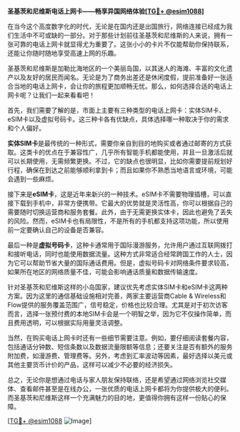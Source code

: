 **圣基茨和尼维斯电话上网卡——畅享异国网络体验[[TG💪+ @esim1088](https://t.me/s/esim1088)]**

在当今这个高度数字化的时代，无论是在国内还是出国旅行，网络连接已经成为我们生活中不可或缺的一部分。对于那些计划前往圣基茨和尼维斯的人来说，拥有一张可靠的电话上网卡就显得尤为重要了。这张小小的卡片不仅能帮助你保持联系，还能让你随时随地享受高速上网的乐趣。

圣基茨和尼维斯是加勒比海地区的一个美丽岛国，以其迷人的海滩、丰富的文化遗产以及友好的居民而闻名。无论是为了商务出差还是休闲度假，提前准备好一张适合当地的电话上网卡，会让你的旅程更加顺畅无忧。那么，如何选择合适的电话上网卡呢？让我们一起来看看吧！

首先，我们需要了解的是，市面上主要有三种类型的电话上网卡：实体SIM卡、eSIM卡以及虚拟号码卡。这三种卡各有优缺点，具体选择哪一种取决于你的需求和个人偏好。

**实体SIM卡**是最传统的一种形式，需要你亲自到目的地购买或者通过邮寄的方式获取。这类卡的优点在于兼容性广，几乎所有智能手机都能使用，并且一旦激活后就可以长期使用，无需频繁更换。不过，它的缺点也很明显，比如你需要提前规划好行程，确保在到达之前能够顺利拿到卡；而且如果你不熟悉当地语言或环境，可能会遇到一些麻烦。

接下来是**eSIM卡**，这是近年来新兴的一种技术。eSIM卡不需要物理插槽，可以直接下载到手机中，非常方便携带。它最大的优势就是灵活性高，你可以根据自己的需要随时切换运营商和服务套餐。此外，由于无需更换实体卡，因此也避免了丢失的风险。然而，eSIM卡也有局限性，不是所有的手机都支持这项功能，所以使用前一定要确认自己的设备是否兼容。

最后一种是**虚拟号码卡**，这种卡通常用于国际漫游服务，允许用户通过互联网拨打和接听电话，同时也能使用数据流量。这种方式非常适合经常跨国工作的人士，因为它可以帮助节省大量的国际通话费用。但是，虚拟号码卡对网络条件要求较高，如果所在地区的网络质量不佳，可能会影响通话质量和数据传输速度。

针对圣基茨和尼维斯这样的小岛国家，建议优先考虑实体SIM卡和eSIM卡这两种方案。因为这里的通信基础设施相对完善，两家主要运营商Cable & Wireless和Flow提供的服务覆盖范围广，信号稳定，价格也比较合理。尤其是对于初次访客而言，选择一张预付费的本地SIM卡会是一个明智之举，因为它不仅操作简单，而且费用透明，可以根据实际用量灵活调整。

当然，在购买电话上网卡时还有一些细节需要注意。例如，要仔细阅读套餐内容，包括通话分钟数、短信条数以及数据流量限额等信息；还要关注是否有额外的服务附加费，如漫游费、管理费等。另外，考虑到汇率波动等因素，最好选择以美元或其他主要货币计价的产品，这样可以减少不必要的经济损失。

总之，无论你是想通过电话与家人朋友保持联络，还是希望通过网络浏览社交媒体、查看邮件甚至是在线办公，一张优质的电话上网卡都将为你提供极大的便利。而圣基茨和尼维斯这样一个充满魅力的目的地，更值得你拥有这样一份贴心的保障。

[[TG💪+ @esim1088](https://t.me/s/esim1088) ![Image](https://i.postimg.cc/4NQfJmqS/Snipaste-2025-05-13-00-14-12.png)]